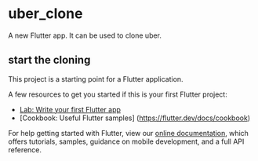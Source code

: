 # uber_clone 

A new Flutter app.
It can be used to clone uber.

## start the cloning

This project is a starting point for a Flutter application.

A few resources to get you started if this is your first Flutter project:

- [Lab: Write your first Flutter app](https://flutter.dev/docs/get-started/codelab)
- [Cookbook: Useful Flutter samples] (https://flutter.dev/docs/cookbook)

For help getting started with Flutter, view our
[online documentation](https://flutter.dev/docs), which offers tutorials, 
samples, guidance on mobile development, and a full API reference.



